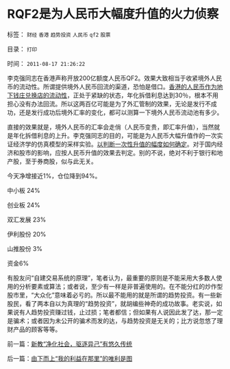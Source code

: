 # RQF2是为人民币大幅度升值的火力侦察

标签： `财经` `香港` `趋势投资` `人民币` `qf2` `股票` 

目录： `打印`

时间： `2011-08-17 21:26:22`

李克强同志在香港声称开放200亿额度人民币QF2。效果大致相当于收紧境外人民币的流动性。所谓提供境外人民币回流的渠道，恐怕是借口。[香港的人民币作为地下钱庄兑换店的流动性](../../../2011/1/5/地下钱庄的港币头寸吃紧了吗？.md)，正处于紧缺的状态，年化拆借利息达到30％，根本不用担心没有办法回流。所以这两百亿可能是为了外汇管制的效果，无论是发行不成功，还是发行成功后境外汇率的变化，都可以测算一下境外人民币流动池有多少。

直接的效果就是，境外人民币的汇率会走俏（人民币变贵，即汇率升值），当然就是年化拆借利息的上升。李克强同志的目的，可能是为人民币大幅升值作的一次实证经济学的仿真模型的采样实验。[以判断一次性升值的幅度如何确定](../../../2007/12/6/施建淮：人民币一次性升值真的不可以是一种选择吗.md)。对于国内经济和股市的影响，应按人民币升值的效果去判定。别的不说，绝对不利于银行和地产股，至于券商股，似与此无关。

今天净增接近1%，仓位降到94%。

中小板 24%

创业板 24%

双汇发展 23%

伊利股份 20%

山推股份 3%

资金6%

有股友问“自建交易系统的原理”，笔者认为，最重要的原则是不能采用大多数人使用的分析要素或算法；或者说，至少有一样是非普遍使用的。在不能分红的炒作型股市里，“大众化”意味着必亏的。所以最不能用的就是所谓的趋势投资。有一些新股民，看了两本自以为真理的“趋势投资”，就胡编些神奇的成功故事。老实说，如果说有人趋势投资赚过钱，止过损；笔者都信；但如果有人说因此发了达，那一定是骗术；或者因为未公开的骗术而发的达，与趋势投资是无关的；比方说忽悠了理财产品的顾客等等。



前一篇：[新教“净化社会，驱逐异己”有悠久传统](../../../2011/8/16/新教“净化社会，驱逐异己”有悠久传统.md)

后一篇：[由下而上“我的利益在那里”的唯利是图](../../../2011/8/17/由下而上“我的利益在那里”的唯利是图.md)